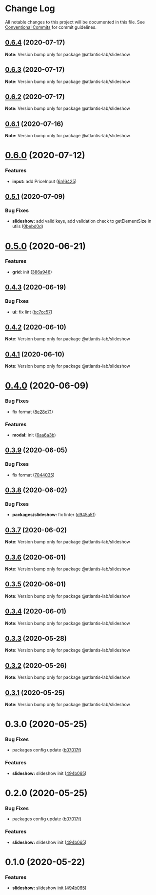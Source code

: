 # Change Log

All notable changes to this project will be documented in this file.
See [Conventional Commits](https://conventionalcommits.org) for commit guidelines.

## [0.6.4](https://github.com/Atlantis-Lab/uikit/compare/@atlantis-lab/slideshow@0.6.3...@atlantis-lab/slideshow@0.6.4) (2020-07-17)

**Note:** Version bump only for package @atlantis-lab/slideshow





## [0.6.3](https://github.com/Atlantis-Lab/uikit/compare/@atlantis-lab/slideshow@0.6.2...@atlantis-lab/slideshow@0.6.3) (2020-07-17)

**Note:** Version bump only for package @atlantis-lab/slideshow





## [0.6.2](https://github.com/Atlantis-Lab/uikit/compare/@atlantis-lab/slideshow@0.6.1...@atlantis-lab/slideshow@0.6.2) (2020-07-17)

**Note:** Version bump only for package @atlantis-lab/slideshow





## [0.6.1](https://github.com/Atlantis-Lab/uikit/compare/@atlantis-lab/slideshow@0.6.0...@atlantis-lab/slideshow@0.6.1) (2020-07-16)

**Note:** Version bump only for package @atlantis-lab/slideshow





# [0.6.0](https://github.com/Atlantis-Lab/uikit/compare/@atlantis-lab/slideshow@0.5.1...@atlantis-lab/slideshow@0.6.0) (2020-07-12)


### Features

* **input:** add PriceInput ([6a16425](https://github.com/Atlantis-Lab/uikit/commit/6a164253f9288e3de8276331b71ce5e698ecf9cf))





## [0.5.1](https://github.com/Atlantis-Lab/uikit/compare/@atlantis-lab/slideshow@0.5.0...@atlantis-lab/slideshow@0.5.1) (2020-07-09)

### Bug Fixes

- **slideshow:** add valid keys, add validation check to getElementSize in utils ([0bebd0d](https://github.com/Atlantis-Lab/uikit/commit/0bebd0dfcdfac47aa7dd978af90b8dc79612945d))

# [0.5.0](https://github.com/Atlantis-Lab/uikit/compare/@atlantis-lab/slideshow@0.4.3...@atlantis-lab/slideshow@0.5.0) (2020-06-21)

### Features

- **grid:** init ([386a948](https://github.com/Atlantis-Lab/uikit/commit/386a9487c4044506dee666c599bdf7c98e5fb0d4))

## [0.4.3](https://github.com/Atlantis-Lab/uikit/compare/@atlantis-lab/slideshow@0.4.2...@atlantis-lab/slideshow@0.4.3) (2020-06-19)

### Bug Fixes

- **ui:** fix lint ([bc7cc57](https://github.com/Atlantis-Lab/uikit/commit/bc7cc57a063b35e122c8818485f0dc6757be081a))

## [0.4.2](https://github.com/Atlantis-Lab/uikit/compare/@atlantis-lab/slideshow@0.4.1...@atlantis-lab/slideshow@0.4.2) (2020-06-10)

**Note:** Version bump only for package @atlantis-lab/slideshow

## [0.4.1](https://github.com/Atlantis-Lab/uikit/compare/@atlantis-lab/slideshow@0.4.0...@atlantis-lab/slideshow@0.4.1) (2020-06-10)

**Note:** Version bump only for package @atlantis-lab/slideshow

# [0.4.0](https://github.com/Atlantis-Lab/uikit/compare/@atlantis-lab/slideshow@0.3.9...@atlantis-lab/slideshow@0.4.0) (2020-06-09)

### Bug Fixes

- fix format ([8e28c71](https://github.com/Atlantis-Lab/uikit/commit/8e28c7179d7472dfafc60612bee898cfb328dec7))

### Features

- **modal:** init ([6aa6a3b](https://github.com/Atlantis-Lab/uikit/commit/6aa6a3b46be9dfe391b0ec67502eedc228e3d9f6))

## [0.3.9](https://github.com/Atlantis-Lab/uikit/compare/@atlantis-lab/slideshow@0.3.8...@atlantis-lab/slideshow@0.3.9) (2020-06-05)

### Bug Fixes

- fix format ([7044035](https://github.com/Atlantis-Lab/uikit/commit/7044035b873661f5be1833844155feff77899f1d))

## [0.3.8](https://github.com/Atlantis-Lab/uikit/compare/@atlantis-lab/slideshow@0.3.7...@atlantis-lab/slideshow@0.3.8) (2020-06-02)

### Bug Fixes

- **packages/slideshow:** fix linter ([d945a51](https://github.com/Atlantis-Lab/uikit/commit/d945a5122137b691495faa0f73e4c38810e83d4d))

## [0.3.7](https://github.com/Atlantis-Lab/uikit/compare/@atlantis-lab/slideshow@0.3.6...@atlantis-lab/slideshow@0.3.7) (2020-06-02)

**Note:** Version bump only for package @atlantis-lab/slideshow

## [0.3.6](https://github.com/Atlantis-Lab/uikit/compare/@atlantis-lab/slideshow@0.3.5...@atlantis-lab/slideshow@0.3.6) (2020-06-01)

**Note:** Version bump only for package @atlantis-lab/slideshow

## [0.3.5](https://github.com/Atlantis-Lab/uikit/compare/@atlantis-lab/slideshow@0.3.4...@atlantis-lab/slideshow@0.3.5) (2020-06-01)

**Note:** Version bump only for package @atlantis-lab/slideshow

## [0.3.4](https://github.com/Atlantis-Lab/uikit/compare/@atlantis-lab/slideshow@0.3.2...@atlantis-lab/slideshow@0.3.4) (2020-06-01)

**Note:** Version bump only for package @atlantis-lab/slideshow

## [0.3.3](https://github.com/Atlantis-Lab/uikit/compare/@atlantis-lab/slideshow@0.3.2...@atlantis-lab/slideshow@0.3.3) (2020-05-28)

**Note:** Version bump only for package @atlantis-lab/slideshow

## [0.3.2](https://github.com/Atlantis-Lab/uikit/compare/@atlantis-lab/slideshow@0.3.1...@atlantis-lab/slideshow@0.3.2) (2020-05-26)

**Note:** Version bump only for package @atlantis-lab/slideshow

## [0.3.1](https://github.com/Atlantis-Lab/uikit/compare/@atlantis-lab/slideshow@0.3.0...@atlantis-lab/slideshow@0.3.1) (2020-05-25)

**Note:** Version bump only for package @atlantis-lab/slideshow

# 0.3.0 (2020-05-25)

### Bug Fixes

- packages config update ([b07017f](https://github.com/Atlantis-Lab/uikit/commit/b07017fc2ab910122597074bd77ccd9a18f81ae6))

### Features

- **slideshow:** slideshow init ([494b065](https://github.com/Atlantis-Lab/uikit/commit/494b065b907c41deaa481a86e2a9bb94dc089c9d))

# 0.2.0 (2020-05-25)

### Bug Fixes

- packages config update ([b07017f](https://github.com/Atlantis-Lab/uikit/commit/b07017fc2ab910122597074bd77ccd9a18f81ae6))

### Features

- **slideshow:** slideshow init ([494b065](https://github.com/Atlantis-Lab/uikit/commit/494b065b907c41deaa481a86e2a9bb94dc089c9d))

# 0.1.0 (2020-05-22)

### Features

- **slideshow:** slideshow init ([494b065](https://github.com/Atlantis-Lab/ui/commit/494b065b907c41deaa481a86e2a9bb94dc089c9d))
